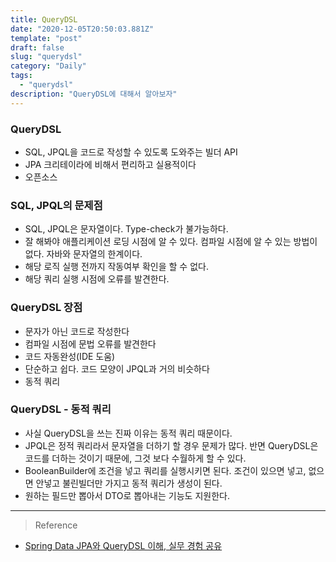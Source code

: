 ```yaml
---
title: QueryDSL
date: "2020-12-05T20:50:03.881Z"
template: "post"
draft: false
slug: "querydsl"
category: "Daily"
tags:
  - "querydsl"
description: "QueryDSL에 대해서 알아보자"
---
```

### QueryDSL
- SQL, JPQL을 코드로 작성할 수 있도록 도와주는 빌더 API
- JPA 크리테이라에 비해서 편리하고 실용적이다
- 오픈소스

### SQL, JPQL의 문제점
- SQL, JPQL은 문자열이다. Type-check가 불가능하다.
- 잘 해봐야 애플리케이션 로딩 시점에 알 수 있다. 컴파일 시점에 알 수 있는 방법이 없다. 자바와 문자열의 한계이다.
- 해당 로직 실행 전까지 작동여부 확인을 할 수 없다.
- 해당 쿼리 실행 시점에 오류를 발견한다.

### QueryDSL 장점
- 문자가 아닌 코드로 작성한다
- 컴파일 시점에 문법 오류를 발견한다
- 코드 자동완성(IDE 도움)
- 단순하고 쉽다.  코드 모양이 JPQL과 거의 비슷하다
- 동적 쿼리

### QueryDSL - 동적 쿼리
- 사실 QueryDSL을 쓰는 진짜 이유는 동적 쿼리 때문이다.
- JPQL은 정적 쿼리라서 문자열을 더하기 할 경우 문제가 많다. 반면 QueryDSL은 코드를 더하는 것이기 때문에, 그것 보다 수월하게 할 수 있다.
- BooleanBuilder에 조건을 넣고 쿼리를 실행시키면 된다. 조건이 있으면 넣고, 없으면 안넣고 불린빌더만 가지고 동적 쿼리가 생성이 된다.
- 원하는 필드만 뽑아서 DTO로 뽑아내는 기능도 지원한다.



<hr>

> Reference
- [Spring Data JPA와 QueryDSL 이해, 실무 경험 공유](https://ict-nroo.tistory.com/117)